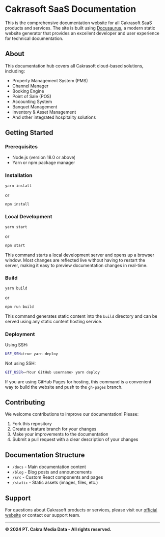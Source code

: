 # Cakrasoft SaaS Documentation

This is the comprehensive documentation website for all Cakrasoft SaaS products and services. The site is built using [Docusaurus](https://docusaurus.io/), a modern static website generator that provides an excellent developer and user experience for technical documentation.

## About

This documentation hub covers all Cakrasoft cloud-based solutions, including:
- Property Management System (PMS)
- Channel Manager
- Booking Engine
- Point of Sale (POS)
- Accounting System
- Banquet Management
- Inventory & Asset Management
- And other integrated hospitality solutions

## Getting Started

### Prerequisites
- Node.js (version 18.0 or above)
- Yarn or npm package manager

### Installation

```bash
yarn install
```
or
```bash
npm install
```

### Local Development

```bash
yarn start
```
or
```bash
npm start
```

This command starts a local development server and opens up a browser window. Most changes are reflected live without having to restart the server, making it easy to preview documentation changes in real-time.

### Build

```bash
yarn build
```
or
```bash
npm run build
```

This command generates static content into the `build` directory and can be served using any static content hosting service.

### Deployment

Using SSH:

```bash
USE_SSH=true yarn deploy
```

Not using SSH:

```bash
GIT_USER=<Your GitHub username> yarn deploy
```

If you are using GitHub Pages for hosting, this command is a convenient way to build the website and push to the `gh-pages` branch.

## Contributing

We welcome contributions to improve our documentation! Please:

1. Fork this repository
2. Create a feature branch for your changes
3. Make your improvements to the documentation
4. Submit a pull request with a clear description of your changes

## Documentation Structure

- `/docs` - Main documentation content
- `/blog` - Blog posts and announcements  
- `/src` - Custom React components and pages
- `/static` - Static assets (images, files, etc.)

## Support

For questions about Cakrasoft products or services, please visit our [official website](https://cakrasoft.com) or contact our support team.

---

**© 2024 PT. Cakra Media Data - All rights reserved.**
